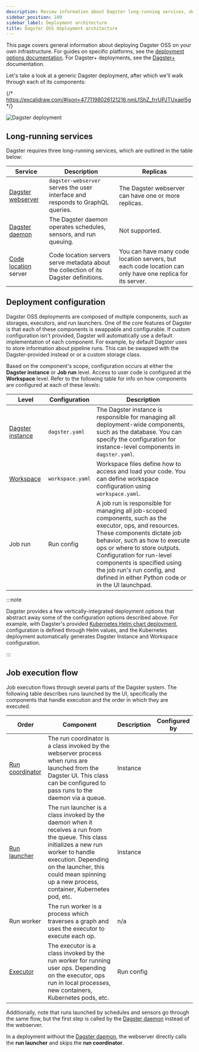 ```yaml
---
description: Review information about Dagster long-running services, deployment configuration, and job execution flow.
sidebar_position: 100
sidebar_label: Deployment architecture
title: Dagster OSS deployment architecture
---
```


This page covers general information about deploying Dagster OSS on your own infrastructure. For guides on specific platforms, see the [deployment options documentation](/deployment/oss/deployment-options). For Dagster+ deployments, see the [Dagster+](/deployment/dagster-plus) documentation.

Let's take a look at a generic Dagster deployment, after which we'll walk through each of its components:

{/* https://excalidraw.com/#json=4771198026121216,nmLfShZ_frrUPJTUxaeI5g */}

![Dagster deployment](/images/guides/deploy/dagster-deployment.png)

## Long-running services

Dagster requires three long-running services, which are outlined in the table below:

| Service                                                | Description                                                                           | Replicas                                                                                                  |
| ------------------------------------------------------ | ------------------------------------------------------------------------------------- | --------------------------------------------------------------------------------------------------------- |
| [Dagster webserver](/guides/operate/webserver)         | `dagster-webserver` serves the user interface and responds to GraphQL queries.        | The Dagster webserver can have one or more replicas.                                                      |
| [Dagster daemon](/deployment/execution/dagster-daemon) | The Dagster daemon operates schedules, sensors, and run queuing.                      | Not supported.                                                                                            |
| [Code location](/guides/build/projects) server         | Code location servers serve metadata about the collection of its Dagster definitions. | You can have many code location servers, but each code location can only have one replica for its server. |

## Deployment configuration

Dagster OSS deployments are composed of multiple components, such as storages, executors, and run launchers. One of the core features of Dagster is that each of these components is swappable and configurable. If custom configuration isn't provided, Dagster will automatically use a default implementation of each component. For example, by default Dagster uses <PyObject section="internals" module="dagster._core.storage.runs" object="SqliteRunStorage" /> to store information about pipeline runs. This can be swapped with the Dagster-provided <PyObject section="libraries" module="dagster_postgres" object="PostgresRunStorage"/> instead or or a custom storage class.

Based on the component's scope, configuration occurs at either the **Dagster instance** or **Job run** level. Access to user code is configured at the **Workspace** level. Refer to the following table for info on how components are configured at each of these levels:

| Level                                                                                         | Configuration    | Description                                                                                                                                                                                                                                                                                                                                                 |
| --------------------------------------------------------------------------------------------- | ---------------- | ----------------------------------------------------------------------------------------------------------------------------------------------------------------------------------------------------------------------------------------------------------------------------------------------------------------------------------------------------------- |
| [Dagster instance](/deployment/oss/oss-instance-configuration)                                | `dagster.yaml`   | The Dagster instance is responsible for managing all deployment-wide components, such as the database. You can specify the configuration for instance-level components in `dagster.yaml`.                                                                                                                                                                   |
| [Workspace](/guides/build/projects/project-structure/deployment-configuration/workspace-yaml) | `workspace.yaml` | Workspace files define how to access and load your code. You can define workspace configuration using `workspace.yaml`.                                                                                                                                                                                                                                     |
| Job run                                                                                       | Run config       | A job run is responsible for managing all job-scoped components, such as the executor, ops, and resources. These components dictate job behavior, such as how to execute ops or where to store outputs. <br/> Configuration for run-level components is specified using the job run's run config, and defined in either Python code or in the UI launchpad. |

:::note

Dagster provides a few vertically-integrated deployment options that abstract
away some of the configuration options described above. For example, with
Dagster's provided [Kubernetes Helm chart deployment](/deployment/oss/deployment-options/kubernetes/deploying-to-kubernetes), configuration is defined through Helm values, and the Kubernetes deployment automatically generates Dagster Instance and Workspace configuration.

:::

## Job execution flow

Job execution flows through several parts of the Dagster system. The following table describes runs launched by the UI, specifically the components that handle execution and the order in which they are executed.

| Order                                                     | Component                                                                                                                                                                                                                                                   | Description | Configured by |
| --------------------------------------------------------- | ----------------------------------------------------------------------------------------------------------------------------------------------------------------------------------------------------------------------------------------------------------- | ----------- | ------------- |
| [Run coordinator](/deployment/execution/run-coordinators) | The run coordinator is a class invoked by the webserver process when runs are launched from the Dagster UI. This class can be configured to pass runs to the daemon via a queue.                                                                            | Instance    |
| [Run launcher](/deployment/execution/run-launchers)       | The run launcher is a class invoked by the daemon when it receives a run from the queue. This class initializes a new run worker to handle execution. Depending on the launcher, this could mean spinning up a new process, container, Kubernetes pod, etc. | Instance    |
| Run worker                                                | The run worker is a process which traverses a graph and uses the executor to execute each op.                                                                                                                                                               | n/a         |
| [Executor](/guides/operate/run-executors)                 | The executor is a class invoked by the run worker for running user ops. Depending on the executor, ops run in local processes, new containers, Kubernetes pods, etc.                                                                                        | Run config  |

Additionally, note that runs launched by schedules and sensors go through the same flow, but the first step is called by the [Dagster daemon](/deployment/execution/dagster-daemon) instead of the webserver.

In a deployment without the [Dagster daemon](/deployment/execution/dagster-daemon), the webserver directly calls the **run launcher** and skips the **run coordinator**.
